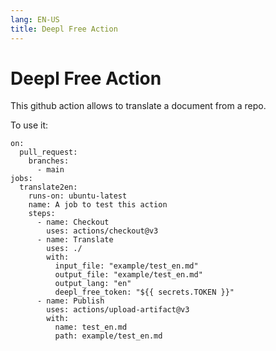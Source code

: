 ```yaml
---
lang: EN-US
title: Deepl Free Action
---
```


# Deepl Free Action

This github action allows to translate a document from a repo.

To use it:

    on:
      pull_request:
        branches:
          - main
    jobs:
      translate2en:
        runs-on: ubuntu-latest
        name: A job to test this action
        steps:
          - name: Checkout
            uses: actions/checkout@v3
          - name: Translate
            uses: ./
            with:
              input_file: "example/test_en.md"
              output_file: "example/test_en.md"
              output_lang: "en"
              deepl_free_token: "${{ secrets.TOKEN }}"
          - name: Publish
            uses: actions/upload-artifact@v3
            with:
              name: test_en.md
              path: example/test_en.md
